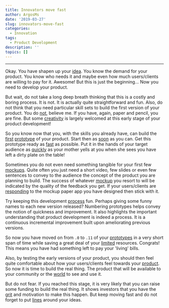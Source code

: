 ```yaml
---
title: Innovators move fast
author: ArgosMs
date: '2019-03-27'
slug: innovators-move-fast
categories:
  - Innovation
tags:
  - Product Development
description: ''
topics: []
---
```


***

Okay. You have shapen up your [idea](https://www.hotjar.com/blog/how-to-grow-a-startup). You know the demand for your product. You know who needs it and maybe even how much users/clients are willing to pay for it. Awesome! But this is just the beginning... Now you need to develop your product.

But wait, do not take a long deep breath thinking that this is a costly and boring process. It is not. It is actually quite straightforward and fun. Also, do not think that you need particular skill sets to build the first version of your product. You do [not](https://medium.com/swlh/how-to-build-your-mvp-without-a-technical-co-founder-and-without-code-5a40bc2aeef6), believe me. If you have, again, paper and pencil, you are fine. But some [creativity](https://blog.ycombinator.com/minimum-viable-product-process/) is largely welcomed at this early stage of your product development!

So you know now that you, with the skills you already have, can build the [first](https://timreview.ca/article/535) [prototype](https://link.springer.com/chapter/10.1007/978-3-319-33515-5_10) of your product. Start then as [soon](http://host.uniroma3.it/facolta/economia/db/materiali/insegnamenti/611_8959.pdf) as you can. Get this prototype ready as [fast](https://s3.amazonaws.com/academia.edu.documents/38971773/teachLeanStrategy.pdf?AWSAccessKeyId=AKIAIWOWYYGZ2Y53UL3A&Expires=1558547254&Signature=OGHj3cKaJ%2BpCx%2BS453BhOAE0d0M%3D&response-content-disposition=inline%3B%20filename%3DTeach_Lean_Strategy.pdf) as possible. Put it in the hands of your target audience as [quickly](https://link.springer.com/chapter/10.1007/978-3-642-44930-7_1) as your mother yells at you when she sees you have left a dirty plate on the table! 

Sometimes you do not even need something tangible for your first few [mockups](https://balsamiq.com/). Quite often you just need a short video, few slides or even few sentences to convey to the audience the concept of the product you are planning to build. The success of whatever [mockup](https://medium.com/sketch-app-sources/7-essential-prototyping-tools-to-use-with-sketch-c7a594f486a0) you resort to will be indicated by the quality of the feedback you get. If your users/clients are [responding](https://link.springer.com/chapter/10.1007/978-3-642-44930-7_9) to the mockup paper app you have designed then stick with it.

Try keeping this development [process](https://blog.ycombinator.com/product-development-cycle-fundamentals/) fun. Perhaps giving some funny names to each new version released? Numbering prototypes helps convey the notion of quickness and improvement. It also highlights the important understanding that product development is indeed a process. It is a continuous incremental improvement built upon ameliorating previous versions.

So now you have moved on from `.0` to `.11` of your [prototypes](https://blog.sketchapp.com/an-in-depth-look-at-prototyping-in-sketch-942394341f3c) in a very short span of time while saving a great deal of your [limited](https://link.springer.com/chapter/10.1007/978-3-319-33515-5_6) resources. Congrats! This means you have had something left to pay your 'living' bills. 

Also, by testing the early versions of your product, you should then feel quite comfortable about how your users/clients feel towards your [product](https://blog.intuz.com/10-principles-to-accelerate-product-development-process/?utm_source=ycombinator). So now it is time to build the real thing. The product that will be available to your community or the [world](https://timreview.ca/sites/default/files/article_PDF/RasmussenTanev_TIMReview_November2015.pdf) to see and use it. 

But do not fear. If you reached this stage, it is very likely that you can raise some funding to build the real thing. It shows investors that you have the [grit](https://producthabits.com/how-to-build-your-startup-with-no-technical-background-or-budget/) and motivation to make this happen. But keep moving fast and do not forget to put [lines](http://www.riktamtech.com/5-tools-to-sketch-your-app-idea-before-you-hire-an-app-developer/) around your ideas.